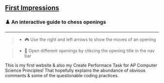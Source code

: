 ## [First Impressions](https://rohinsood.github.io/first-impressions/index.html)

### ♟️ An interactive guide to chess openings
---
> - 🎮 Use the right and left arrows to show the moves of an opening

> - 👑 Open different openings by clikcing the opening title in the nav bar

This is my first website & also my Create Performace Task for AP Computer Science Principles! That hopefully explains the abundance of obvious comments & some of the questionable coding practices.
